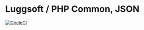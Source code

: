 # Luggsoft / PHP Common, JSON

[![CircleCI](https://circleci.com/gh/luggsoft/php-common-json.svg?style=shield&circle-token=e129656d1317cbe6efc63561fd0561f63558aaa9)](https://circleci.com/gh/luggsoft/php-common-json)
